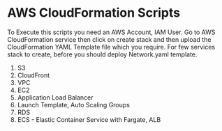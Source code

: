 # AWS CloudFormation Scripts
To Execute this scripts you need an AWS Account, IAM User. Go to AWS CloudFormation service then click on create stack and then upload the CloudFormation YAML Template file which you require. For few services stack to create, before you should deploy Network.yaml template.
1. S3
2. CloudFront
3. VPC
4. EC2
5. Application Load Balancer
6. Launch Template, Auto Scaling Groups
7. RDS
8. ECS - Elastic Container Service with Fargate, ALB

